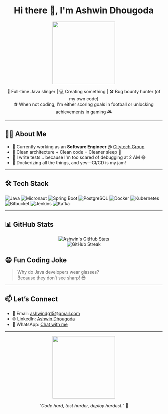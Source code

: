 <h1 align="center">Hi there 👋, I'm Ashwin Dhougoda</h1>
<p align="center">
  <img src="https://media.giphy.com/media/qgQUggAC3Pfv687qPC/giphy.gif" width="200">
</p>

<p align="center">
  🧠 Full-time Java slinger | 💻 Creating something | 🛠️ Bug bounty hunter (of my own code) <br>
  ⚽ When not coding, I'm either scoring goals in football or unlocking achievements in gaming 🎮
</p>

---

## 🧑‍💻 About Me

- 🔭 Currently working as an **Software Engineer** @ [Citytech Group](https://citytech.global)
- 🧩 Clean architecture + Clean code = Cleaner sleep 🛌
- 🧪 I write tests... because I'm too scared of debugging at 2 AM 😅
- 🐳 Dockerizing all the things, and yes—CI/CD is my jam!

---

## 🛠️ Tech Stack

![Java](https://img.shields.io/badge/-Java-informational?style=flat&logo=java)
![Micronaut](https://img.shields.io/badge/-Micronaut-blue?style=flat&logo=data:image/svg+xml;base64,PHN2ZyB3aWR0aD0iNjQiIGhlaWdodD0iNjQiIHZpZXdCb3g9IjAgMCA2NCA2NCI+PHBhdGggZD0iTTMyIDAgQzE0LjMyIDAgMCAxNC4zMiAwIDMyUzE0LjMyIDY0IDMyIDY0IDY0IDQ5LjY4IDY0IDMyIDQ5LjY4IDAgMzIgMHoiIGZpbGw9IiMwMDhBRTMiLz48L3N2Zz4=)
![Spring Boot](https://img.shields.io/badge/-SpringBoot-success?style=flat&logo=spring)
![PostgreSQL](https://img.shields.io/badge/-PostgreSQL-blue?style=flat&logo=postgresql)
![Docker](https://img.shields.io/badge/-Docker-2496ED?style=flat&logo=docker)
![Kubernetes](https://img.shields.io/badge/-Kubernetes-326CE5?style=flat&logo=kubernetes)
![Bitbucket](https://img.shields.io/badge/-Bitbucket-0052CC?style=flat&logo=bitbucket)
![Jenkins](https://img.shields.io/badge/-Jenkins-red?style=flat&logo=jenkins)
![Kafka](https://img.shields.io/badge/-Kafka-231F20?style=flat&logo=apachekafka)

---

## 📊 GitHub Stats

<p align="center">
  <img src="https://github-readme-stats.vercel.app/api?username=AshwinD-Coder&show_icons=true&theme=radical" alt="Ashwin's GitHub Stats" />
  <br>
  <img src="https://github-readme-streak-stats.herokuapp.com/?user=AshwinD-Coder&theme=radical" alt="GitHub Streak" />
</p>




## 😄 Fun Coding Joke

> Why do Java developers wear glasses?  
> Because they don’t see sharp! 😎

---

## 📫 Let’s Connect

- 📧 Email: [ashwindg15@gmail.com](mailto:ashwindg15@gmail.com)
- 🌐 LinkedIn: [Ashwin Dhougoda](https://www.linkedin.com/in/ashwin-dhougoda-71545520a/)
- 📱 WhatsApp: [Chat with me](https://wa.me/9779861292963)

---

<p align="center">
  <img src="https://media.giphy.com/media/26xBwdIuRJiAIqHwA/giphy.gif" width="200">
</p>

<p align="center"><i>"Code hard, test harder, deploy hardest."</i> 🚀</p>
